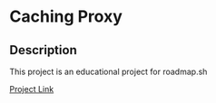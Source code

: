 # Caching Proxy

## Description
This project is an educational project for roadmap.sh

[Project Link](https://roadmap.sh/projects/caching-server)
